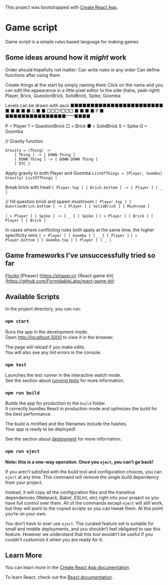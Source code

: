 This project was bootstrapped with [Create React App](https://github.com/facebook/create-react-app).

# Game script #

Game script is a simple rules based language for making games


## Some ideas around how it *might* work ##

Order should hopefully not matter:
Can write rules in any order
Can define functions after using them

Create things at the start by simply naming them
Click on the name and you can edit the appearance
in a little pixel editor to the side (haha, yeah right)
Player, Brick, QuestionBrick, SolidBrick, Spike, Goomba

Levels can be drawn with ascii
■■■■■■■■■■■■■■■■■■■■■■■
■                     ■
■                     ■
■          G          ■
■     □□□?□□□         ■
■                     ■
■    P                ■
■■■■■■■■■■■■■■■^^^^■■■■

P = Player
? = QuestionBrick
□ = Brick
■ = SolidBrick
S = Spike
G = Goomba


// Gravity function
```
Gravity = (Thing) ->
    [ Thing ] -> [ DOWN Thing ]
    [ DOWN Thing ] -> [ DOWN DOWN Thing ]
    [ ETC ]
```

Apply gravity to both Player and Goomba
```ListOfThings = [Player, Goomba]```
```Gravity( ListOfThings )```

Break brick with head
```[ Player.top ] [ Brick.bottom ] -> [ Player ] [ _ ]```

// Hit question brick and spawn mushroom
```[ Player.top ] [ QuestionBrick.bottom ] -> [ Player ] [ SolidBrick ] [ Mushroom ]```

```[ > Player ] [ Spike ] -> [ _ ] [ Spike ]```
```[ > Player ] [ Brick ] [ Player ] [ Brick ]```

In cases where conflicting rules both apply at
the same time, the higher specificity wins
```[ > Player ] [ Goomba ] [ _ ] [ Player ]```
```[ > Player.bottom ] [ Goomba.top ] [ Player ] [ _ ]```

## Game frameworks I've unsuccessfully tried so far ##
[Flockn](https://github.com/flockn/flockn)
[Phaser] (https://phaser.io)
[React-game-kit] (https://github.com/FormidableLabs/react-game-kit)

## Available Scripts

In the project directory, you can run:

### `npm start`

Runs the app in the development mode.<br>
Open [http://localhost:3000](http://localhost:3000) to view it in the browser.

The page will reload if you make edits.<br>
You will also see any lint errors in the console.

### `npm test`

Launches the test runner in the interactive watch mode.<br>
See the section about [running tests](https://facebook.github.io/create-react-app/docs/running-tests) for more information.

### `npm run build`

Builds the app for production to the `build` folder.<br>
It correctly bundles React in production mode and optimizes the build for the best performance.

The build is minified and the filenames include the hashes.<br>
Your app is ready to be deployed!

See the section about [deployment](https://facebook.github.io/create-react-app/docs/deployment) for more information.

### `npm run eject`

**Note: this is a one-way operation. Once you `eject`, you can’t go back!**

If you aren’t satisfied with the build tool and configuration choices, you can `eject` at any time. This command will remove the single build dependency from your project.

Instead, it will copy all the configuration files and the transitive dependencies (Webpack, Babel, ESLint, etc) right into your project so you have full control over them. All of the commands except `eject` will still work, but they will point to the copied scripts so you can tweak them. At this point you’re on your own.

You don’t have to ever use `eject`. The curated feature set is suitable for small and middle deployments, and you shouldn’t feel obligated to use this feature. However we understand that this tool wouldn’t be useful if you couldn’t customize it when you are ready for it.

## Learn More

You can learn more in the [Create React App documentation](https://facebook.github.io/create-react-app/docs/getting-started).

To learn React, check out the [React documentation](https://reactjs.org/).

